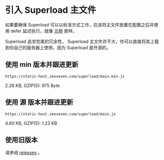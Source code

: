 # 引入 Superload 主文件

如果要确保 Superload 可以以标准方式工作，应该将主文件放置在配置之后并使用 defer 延迟执行，就像 [示例](https://github.com/zeoseven/superload/blob/main/docs/demo.md) 那样。

Superload 追求完美的冗余性， Superload 主文件并不大，你可以直接将其上载到你自己的服务器上使用，因为 Superload 是开源的。

## 使用 min 版本并跟进更新

```
https://static-host.zeoseven.com/superload/main.min.js
```

2.26 KB, GZIP(5): 975 Byte

## 使用 源 版本并跟进更新

```
https://static-host.zeoseven.com/superload/main.js
```

4.60 KB, GZIP(5): 1.23 KB

## 使用旧版本

请参阅 [releases](https://github.com/zeoseven/superload/releases) 。
